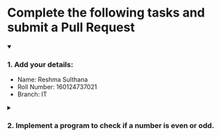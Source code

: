 # Complete the following tasks and submit a Pull Request
<details open>
<summary><h3>1. Add your details: </h3></summary>
<ul>
  <li> Name: Reshma Sulthana </li>
  <li> Roll Number: 160124737021 </li>
  <li> Branch: IT </li>
</ul>
</details>
<details>
<summary><h3> 2. Implement a program to check if a number is even or odd. </h3></summary>
<ul>
  <li> Create a new file in the repository and add your code. </li>
  <li> Use any programming language of your choice. </li>
</ul>
</details>
